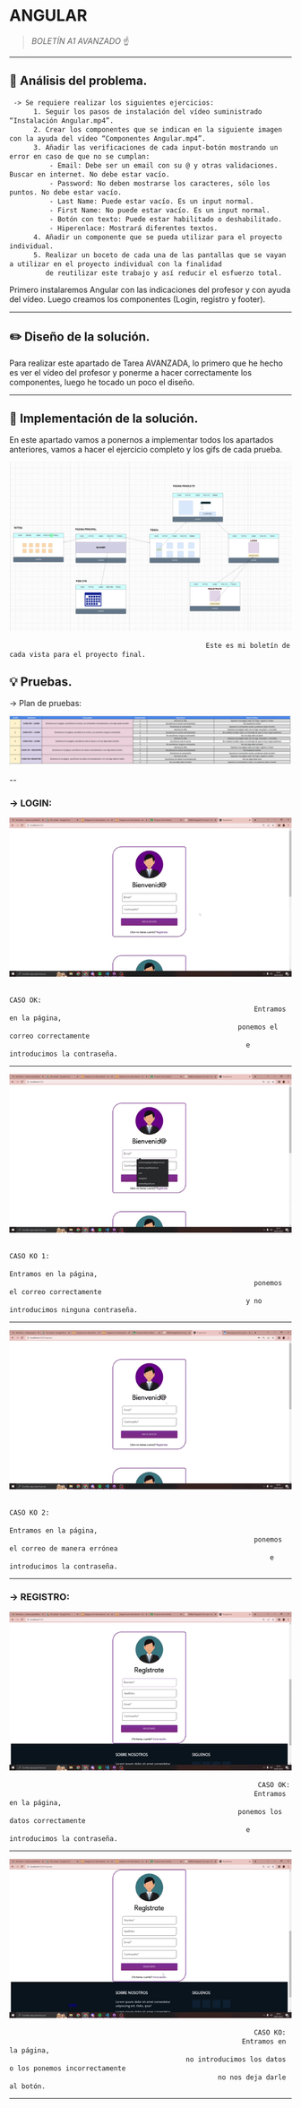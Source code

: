 # ANGULAR


> *BOLETÍN A1 AVANZADO* ☝️



---



## 🔎 Análisis del problema.

     -> Se requiere realizar los siguientes ejercicios:
          1. Seguir los pasos de instalación del vídeo suministrado “Instalación Angular.mp4”.
          2. Crear los componentes que se indican en la siguiente imagen con la ayuda del vídeo “Componentes Angular.mp4”.
          3. Añadir las verificaciones de cada input-botón mostrando un error en caso de que no se cumplan:
              - Email: Debe ser un email con su @ y otras validaciones. Buscar en internet. No debe estar vacío.
              - Password: No deben mostrarse los caracteres, sólo los puntos. No debe estar vacío.
              - Last Name: Puede estar vacío. Es un input normal.
              - First Name: No puede estar vacío. Es un input normal.
              - Botón con texto: Puede estar habilitado o deshabilitado.
              - Hiperenlace: Mostrará diferentes textos.
          4. Añadir un componente que se pueda utilizar para el proyecto individual.
          5. Realizar un boceto de cada una de las pantallas que se vayan a utilizar en el proyecto individual con la finalidad 
             de reutilizar este trabajo y así reducir el esfuerzo total.


Primero instalaremos Angular con las indicaciones del profesor y con ayuda del vídeo.
Luego creamos los componentes (Login, registro y footer).
    



---



## ✏️ Diseño de la solución.

Para realizar este apartado de Tarea AVANZADA, lo primero que he hecho es ver el vídeo del profesor y ponerme a hacer correctamente los componentes, luego he tocado un poco el diseño.




---





## 📝 Implementación de la solución.

En este apartado vamos a ponernos a implementar todos los apartados anteriores, vamos a hacer el ejercicio completo y los gifs de cada prueba.

![FOTO1](recursos/EJERCICIO5.PNG)

                                                     Este es mi boletín de cada vista para el proyecto final.


## 💡 Pruebas.

-> Plan de pruebas:

![Plan1](recursos/PlandePruebas.png)

--


### -> LOGIN:

![GIF1](recursos/GIF1.gif)

                                                                          CASO OK:
                                                                 Entramos en la página, 
                                                             ponemos el correo correctamente
                                                               e introducimos la contraseña.



---




![GIF2](recursos/GIF2.gif)

                                                                          CASO KO 1:
                                                                     Entramos en la página, 
                                                                 ponemos el correo correctamente
                                                               y no introducimos ninguna contraseña.



---

![GIF3](recursos/GIF3.gif)

                                                                            CASO KO 2:
                                                                       Entramos en la página, 
                                                                 ponemos el correo de manera errónea
                                                                     e introducimos la contraseña.



---


### -> REGISTRO:





![GIF4](recursos/GIF4.gif)

                                                                  CASO OK:
                                                                 Entramos en la página, 
                                                             ponemos los datos correctamente
                                                               e introducimos la contraseña.



---

![GIF5](recursos/GIF5.gif)

                                                                 CASO KO:
                                                              Entramos en la página, 
                                                no introducimos los datos o los ponemos incorrectamente
                                                        no nos deja darle al botón.




---



